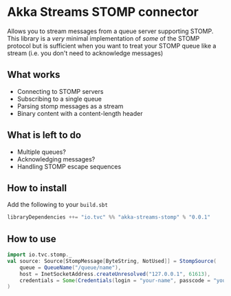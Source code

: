 # Akka Streams STOMP connector

Allows you to stream messages from a queue server supporting STOMP.
This library is a *very* minimal implementation of *some* of the STOMP protocol but is sufficient when
you want to treat your STOMP queue like a stream (i.e. you don't need to acknowledge messages)

## What works

- Connecting to STOMP servers
- Subscribing to a single queue
- Parsing stomp messages as a stream
- Binary content with a content-length header

## What is left to do

- Multiple queues?
- Acknowledging messages?
- Handling STOMP escape sequences

## How to install

Add the following to your `build.sbt`

```scala
libraryDependencies ++= "io.tvc" %% "akka-streams-stomp" % "0.0.1"
```

## How to use

```scala
import io.tvc.stomp._
val source: Source[StompMessage[ByteString, NotUsed]] = StompSource(
    queue = QueueName("/queue/name"),
    host = InetSocketAddress.createUnresolved("127.0.0.1", 61613),
    credentials = Some(Credentials(login = "your-name", passcode = "your-password")) // or None for unsecured
)

```
